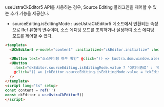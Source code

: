 useUstraCkEditor5 API를 사용하는 경우, Source Editing 플러그인을 제어할 수 있는 추가 기능을 제공한다.
- sourceEditing.isEditingMode : useUstraCkEditor5 메소드에서 반환되는 속성으로 Ref<boolean> 유형의 변수이며, 소스 에디팅 모드를 조회하거나 설정하여 소스 에디팅 모드를 제어할 수 있다.

```html
<template>
  <UCkEditor5 v-model="content" :initialized="ckEditor.initialize" :height="300" :useSourceEditing="true" />

  <UButton text="소스에디팅 여부 확인" @click="() => $ustra.dom.window.alert(ckEditor.sourceEditing.isEditingMode.value)" />
  <UButton
    :text="ckEditor.sourceEditing.isEditingMode.value ? '에디터종료' : '에디터오픈'"
    @click="() => (ckEditor.sourceEditing.isEditingMode.value = !ckEditor.sourceEditing.isEditingMode.value)"
  />
</template>
<script lang="ts" setup>
const content = ref('')
const ckEditor = useUstraCkEditor5()
</script>

```
